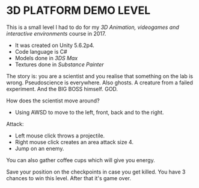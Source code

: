 # 3D PLATFORM DEMO LEVEL
This is a small level I had to do for my _3D Animation, videogames and interactive environments_ course in 2017. 
- It was created on Unity 5.6.2p4. 
- Code language is C#
- Models done in _3DS Max_
- Textures done in _Substance Painter_

The story is: you are a scientist and you realise that something on the lab is wrong. Pseudoscience is everywhere. Also ghosts. A creature from a 
failed experiment. And the BIG BOSS himself. GOD. 

How does the scientist move around?
- Using AWSD to move to the left, front, back and to the right.

Attack:
- Left mouse click throws a projectile. 
- Right mouse click creates an area attack size 4.
- Jump on an enemy.

You can also gather coffee cups which will give you energy.

Save your position on the checkpoints in case you get killed. You have 3 chances to win this level. After that it's game over.